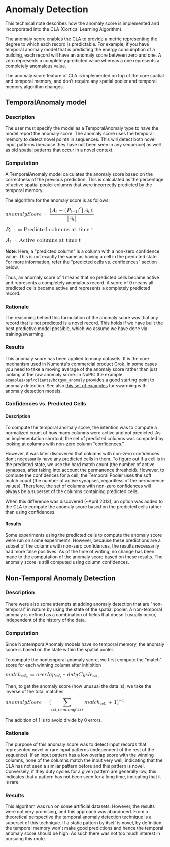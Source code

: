 # Anomaly Detection

This technical note describes how the anomaly score is implemented and incorporated into the CLA (Cortical Learning Algorithm).

The anomaly score enables the CLA to provide a metric representing the degree to which each record is predictable. For example, if you have temporal anomaly model that is predicting the energy consumption of a building, each record will have an anomaly score between zero and one.  A zero represents a completely predicted value whereas a one represents a completely anomalous value.

The anomaly score feature of CLA is implemented on top of the core spatial and temporal memory, and don’t require any spatial pooler and temporal memory algorithm changes.

## TemporalAnomaly model

### Description

The user must specify the model as a TemporalAnomaly type to have the model report the anomaly score. The anomaly score uses the temporal memory to detect novel points in sequences. This will detect both novel input patterns (because they have not been seen in any sequence) as well as old spatial patterns that occur in a novel context.

### Computation

A TemporalAnomaly model calculates the anomaly score based on the correctness of the previous prediction. This is calculated as the percentage of active spatial pooler columns that were incorrectly predicted by the temporal memory.

The algorithm for the anomaly score is as follows:

![equation](../_static/anomaly-equation-1.gif)

![equation](../_static/anomaly-equation-2.gif)

![equation](../_static/anomaly-equation-3.gif)

__Note__: Here, a "predicted column" is a column with a non-zero confidence value. This is not exactly the same as having a cell in the predicted state. For more information, refer the "predicted cells vs. confidences" section below.

Thus, an anomaly score of 1 means that no predicted cells became active and represents a completely anomalous record. A score of 0 means all predicted cells became active and represents a completely predicted record.

### Rationale

The reasoning behind this formulation of the anomaly score was that any record that is not predicted is a novel record. This holds if we have built the best predictive model possible, which we assume we have done via training/swarming.

### Results

This anomaly score has been applied to many datasets. It is the core mechanism used in Numenta's commercial product Grok. In some cases you need to take a moving average of the anomaly score rather than just looking at the raw anomaly score. In NuPIC the example `examples/opf/clients/hotgym_anomaly` provides a good starting point to anomaly detection.  See also [this set of examples](https://github.com/subutai/nupic.subutai/tree/master/swarm_examples) for swarming with anomaly detection models.


### Confidences vs. Predicted Cells

#### Description

To compute the temporal anomaly score, the intention was to compute a normalized count of how many columns were active and not predicted. As an implementation shortcut, the set of predicted columns was computed by looking at columns with non-zero column "confidences."

However, it was later discovered that columns with non-zero confidences don’t necessarily have any predicted cells in them. To figure out if a cell is in the predicted state, we use the hard match count (the number of active synapses, after taking into account the permanence threshold). However, to compute the confidences for a cell, the Temporal Pooler uses the soft match count (the number of active synapses, regardless of the permanence values). Therefore, the set of columns with non-zero confidences will always be a superset of the columns containing predicted cells.

When this difference was discovered (~April 2013), an option was added to the CLA to compute the anomaly score based on the predicted cells rather than using confidences.

#### Results

Some experiments using the predicted cells to compute the anomaly score were run on some experiments. However, because these predictions are a subset of the columns with non-zero confidences, the results necessarily had more false positives. As of the time of writing, no change has been made to the computation of the anomaly score based on these results. The anomaly score is still computed using column confidences.

## Non-Temporal Anomaly Detection

### Description

There were also some attempts at adding anomaly detection that are "non-temporal" in nature by using the state of the spatial pooler. A non-temporal anomaly is defined as a combination of fields that doesn’t usually occur, independent of the history of the data.

### Computation

Since NontemporalAnomaly models have no temporal memory, the anomaly score is based on the state within the spatial pooler.  

To compute the nontemporal anomaly score, we first compute the "match" score for each winning column after inhibition

![equation](../_static/anomaly-equation-4.gif)

Then, to get the anomaly score (how unusual the data is), we take the inverse of the total matches

![equation](../_static/anomaly-equation-5.gif)

The addition of 1 is to avoid divide by 0 errors.

### Rationale

The purpose of this anomaly score was to detect input records that represented novel or rare input patterns (independent of the rest of the sequence). If an input pattern has a low overlap score with the winning columns, none of the columns match the input very well, indicating that the CLA has not seen a similar pattern before and this pattern is novel. Conversely, if they duty cycles for a given pattern are generally low, this indicates that a pattern has not been seen for a long time, indicating that it is rare.

### Results

This algorithm was run on some artificial datasets. However, the results were not very promising, and this approach was abandoned. From a theoretical perspective the temporal anomaly detection technique is a superset of this technique. If a static pattern by itself is novel, by definition the temporal memory won't make good predictions and hence the temporal anomaly score should be high. As such there was not too much interest in pursuing this route.
